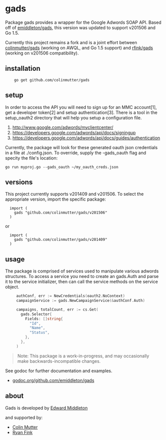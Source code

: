 # gads

Package gads provides a wrapper for the Google Adwords SOAP API.  Based off of
[emiddleton/gads](https://github.com/emiddleton/gads), this version
was updated to support v201506 and Go 1.5.

Currently this project remains a fork and is a joint effort between
[colinmutter/gads](https://github.com/colinmutter/gads) (working on AWQL,
and Go 1.5 support) and [rfink/gads](https://github.com/rfink/gads)
(working on v201506 compatibility).


## installation

~~~
	go get github.com/colinmutter/gads
~~~

## setup

In order to access the API you will need to sign up for an MMC
account[1], get a developer token[2] and setup authentication[3].
There is a tool in the setup_oauth2 directory that will help you
setup a configuration file.

1. http://www.google.com/adwords/myclientcenter/
2. https://developers.google.com/adwords/api/docs/signingup
3. https://developers.google.com/adwords/api/docs/guides/authentication

Currently, the package will look for these generated oauth json credentials
in a file at ./config.json.  To override, supply the -gads_oauth flag and
specity the file's location:

    go run myproj.go --gads_oauth ~/my_oauth_creds.json

## versions

This project currently supports v201409 and v201506.  To select
the appropriate version, import the specific package:

	  import (
	    gads "github.com/colinmutter/gads/v201506"
	  )

or

	  import (
	    gads "github.com/colinmutter/gads/v201409"
	  )


## usage

The package is comprised of services used to manipulate various
adwords structures.  To access a service you need to create an
gads.Auth and parse it to the service initializer, then can call
the service methods on the service object.

~~~ go
     authConf, err := NewCredentials(oauth2.NoContext)
     campaignService := gads.NewCampaignService(&authConf.Auth)

     campaigns, totalCount, err := cs.Get(
       gads.Selector{
         Fields: []string{
           "Id",
           "Name",
           "Status",
         },
       },
     )
~~~

> Note: This package is a work-in-progress, and may occasionally
> make backwards-incompatible changes.

See godoc for further documentation and examples.

* [godoc.org/github.com/emiddleton/gads](https://godoc.org/github.com/emiddleton/gads)

## about

Gads is developed by [Edward Middleton](https://blog.vortorus.net/)

and supported by:   
 - [Colin Mutter](http://github.com/colinmutter)   
 - [Ryan Fink](http://github.com/rfink)
